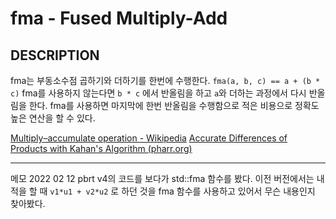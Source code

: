 # fma - Fused Multiply-Add
## DESCRIPTION
fma는 부동소수점 곱하기와 더하기를 한번에 수행한다. `fma(a, b, c) == a + (b * c)` fma를 사용하지 않는다면 `b * c` 에서 반올림을 하고 `a`와  더하는 과정에서 다시 반올림을 한다. fma를 사용하면 마지막에 한번 반올림을 수행함으로 적은 비용으로 정확도 높은 연산을 할 수 있다.

[Multiply–accumulate operation - Wikipedia](https://en.wikipedia.org/wiki/Multiply%E2%80%93accumulate_operation#Fused_multiply%E2%80%93add)
[Accurate Differences of Products with Kahan's Algorithm (pharr.org)](https://pharr.org/matt/blog/2019/11/03/difference-of-floats)

---
메모 2022 02 12
pbrt v4의 코드를 보다가 std::fma 함수를 봤다. 이전 버전에서는 내적을 할 때 `v1*u1 + v2*u2`  로 하던 것을 fma 함수를 사용하고 있어서 무슨 내용인지 찾아봤다.
